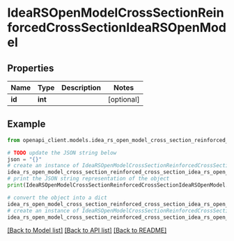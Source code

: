 # IdeaRSOpenModelCrossSectionReinforcedCrossSectionIdeaRSOpenModel


## Properties

Name | Type | Description | Notes
------------ | ------------- | ------------- | -------------
**id** | **int** |  | [optional] 

## Example

```python
from openapi_client.models.idea_rs_open_model_cross_section_reinforced_cross_section_idea_rs_open_model import IdeaRSOpenModelCrossSectionReinforcedCrossSectionIdeaRSOpenModel

# TODO update the JSON string below
json = "{}"
# create an instance of IdeaRSOpenModelCrossSectionReinforcedCrossSectionIdeaRSOpenModel from a JSON string
idea_rs_open_model_cross_section_reinforced_cross_section_idea_rs_open_model_instance = IdeaRSOpenModelCrossSectionReinforcedCrossSectionIdeaRSOpenModel.from_json(json)
# print the JSON string representation of the object
print(IdeaRSOpenModelCrossSectionReinforcedCrossSectionIdeaRSOpenModel.to_json())

# convert the object into a dict
idea_rs_open_model_cross_section_reinforced_cross_section_idea_rs_open_model_dict = idea_rs_open_model_cross_section_reinforced_cross_section_idea_rs_open_model_instance.to_dict()
# create an instance of IdeaRSOpenModelCrossSectionReinforcedCrossSectionIdeaRSOpenModel from a dict
idea_rs_open_model_cross_section_reinforced_cross_section_idea_rs_open_model_from_dict = IdeaRSOpenModelCrossSectionReinforcedCrossSectionIdeaRSOpenModel.from_dict(idea_rs_open_model_cross_section_reinforced_cross_section_idea_rs_open_model_dict)
```
[[Back to Model list]](../README.md#documentation-for-models) [[Back to API list]](../README.md#documentation-for-api-endpoints) [[Back to README]](../README.md)


